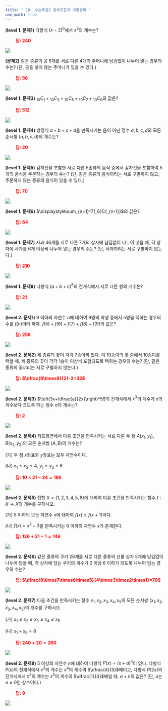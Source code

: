```yaml
---
title: " 18. 수능특강2 중복조합과 이항정리 "
use_math: true
---
```



**(level 1. 문제1)** 다항식 $(x-2)^6$에서 $x^2$의 계수는?

**<span style="color: red;">$\qquad$답: $240$</span>**

<img src="/assets/Pasted image 20240414203228.png"/>

**(문제2)** 같은 종류의 공 5개를 서로 다른 4개의 주머니에 남김없이 나누어 넣는 경우의 수는? (단, 공을 넣지 않는 주머니가 있을 수 있다.)

**<span style="color: red;">$\qquad$답: $56$</span>**

<img src="/assets/Pasted image 20240414203238.png"/>

**(level 1. 문제3)** ${_{10}}C{_1}+{_{10}}C{_3}+{_{10}}C{_5}+{_{10}}C{_7}+{_{10}}C{_9}$의 값은?

**<span style="color: red;">$\qquad$답: $512$</span>**

<img src="/assets/Pasted image 20240414203245.png"/>

**(level 1. 문제4)** 방정식 $a+b+c+d$을 만족시키는 음이 아닌 정수 $a, b, c, d$의 모든 순서쌍 $(a, b, c, d)$의 개수는?

**<span style="color: red;">$\qquad$답: $20$</span>**

<img src="/assets/Pasted image 20240414203252.png"/>

**(level 1. 문제5)** 감자전을 포함한 서로 다른 5종류의 음식 중에서 감자전을 포함하여 5개의 음식을 주문하는 경우의 수는? (단, 같은 종류의 음식끼리는 서로 구별하지 않고, 주문하지 않는 종류의 음식이 있을 수 있다.)

**<span style="color: red;">$\qquad$답: $70$</span>**

<img src="/assets/Pasted image 20240414203259.png"/>

**(level 1. 문제6)** $\displaystyle\sum_{n=1}^7{_6}C{_{n-1}}$의 값은? 

**<span style="color: red;">$\qquad$답: $64$</span>**

<img src="/assets/Pasted image 20240414203306.png"/>

**(level 1. 문제7)** 사과 46개를 서로 다른 7개의 상자에 남김없이 나누어 넣을 때, 각 상자에 사과를 6개 이상씩 나누어 넣는 경우의 수는? (단, 사과끼리는 서로 구별하지 않는다.)

**<span style="color: red;">$\qquad$답: $210$</span>**

<img src="/assets/Pasted image 20240414203312.png"/>

**(level 1. 문제8)** 다항식 $(a+b+c)^5$의 전개식에서 서로 다른 항의 개수는?

**<span style="color: red;">$\qquad$답: $21$</span>**

<img src="/assets/Pasted image 20240414203319.png"/>

**(level 2. 문제1)** 9 이하의 자연수 $n$에 대하여 9명의 학생 중에서 $n$명을 택하는 경우의 수를 $f(n)$이라 하자. $f(5)+f(6)+f(7)+f(8)+f(9)$의 값은?

**<span style="color: red;">$\qquad$답: $256$</span>**

<img src="/assets/Pasted image 20240414203325.png"/>

**(level 2. 문제2)** 세 종류의 꽃이 각각 7송이씩 있다. 이 10송이의 꽃 중에서 10송이를 택할 때, 세 종류의 꽃이 각각 1송이 이상씩 포함되도록 택하는 경우의 수는? (단, 같은 종류의 꽃끼리는 서로 구별하지 않는다.)

**<span style="color: red;">$\qquad$답: $\dfrac{9\times8}{2}-3=33$</span>**

<img src="/assets/Pasted image 20240414203332.png"/>

**(level 2. 문제3)** $\left(3x+\dfrac{a}{2x}\right)^5$의 전개식에서 $x^3$의 계수가 $x$의 계수보다 크도록 하는 정수 $a$의 개수는?

**<span style="color: red;">$\qquad$답: $2$</span>**

<img src="/assets/Pasted image 20240414203340.png"/>

**(level 2. 문제4)** 좌표평면에서 다음 조건을 만족시키는 서로 다른 두 점 $A(x_1, y_1)$, $B(x_2, y_2)$의 모든 순서쌍 $(A, B)$의 개수는?

(가) 두 점 $x$좌표와 $y$좌표는 모두 자연수이다.

(나) $x_1\le x_2\le4$, $y_1\le y_2\le6$

**<span style="color: red;">$\qquad$답: $10\times21-24=186$</span>**

<img src="/assets/Pasted image 20240414203351.png"/>

**(level 2. 문제5)** 집합 $X=\lbrace 1, 2, 3, 4, 5, 6\rbrace$에 대하여 다음 조건을 만족시키는 함수 $f: X\longrightarrow X$의 개수를 구하시오.

(가) 5 이하의 모든 자연수 $x$에 대하여 $f(x)\le f(x+1)$이다.

(나) $f(x)=x^2-3$을 만족시키는 6 이하의 자연수 $x$가 존재한다.

**<span style="color: red;">$\qquad$답: $126+21-1=146$</span>**

<img src="/assets/Pasted image 20240414203402.png"/>

**(level 2. 문제6)** 같은 종류의 쿠키 26개를 서로 다른 종류의 선물 상자 5개에 남김없이 나누어 담을 때, 각 상자에 담는 쿠키의 개수가 2 이상 6 이하가 되도록 나누어 담는 경우의 수는?

**<span style="color: red;">$\qquad$답: $\dfrac{8\times7\times6\times5}{4\times3\times2\times1}=70$</span>**

<img src="/assets/Pasted image 20240414203413.png"/>

**(level 2. 문제7)** 다음 조건을 만족시키는 정수 $x_1, x_2, x_3, x_4, x_5$의 모든 순서쌍 $(x_1, x_2, x_3, x_4, x_5)$의 개수를 구하시오.

(가) $x _1\le x_ 2\le x _3\le x_ 4\le x_5$

(나) $x_1\times x_5=8$

**<span style="color: red;">$\qquad$답: $240+20=260$</span>**

<img src="/assets/Pasted image 20240414203422.png"/>

**(level 2. 문제8)** 5 이상의 자연수 $n$에 대하여 다항식 $P(x)=(x+a)^n$이 있다. 다항식 $P(x)$의 전개식에서 $x^3$의 계수는 $x^4$의 계수의 $\dfrac{4}{5}$배이고, 다항식 $P(2x)$의 전개식에서 $x^3$의 계수는 $x^5$의 계수의 $\dfrac{1}{4}$배일 때, $a+n$의 값은? (단, $a$는 $a\ne0$인 상수이다.)

**<span style="color: red;">$\qquad$답: $9$</span>**

<img src="/assets/Pasted image 20240414203433.png"/>






